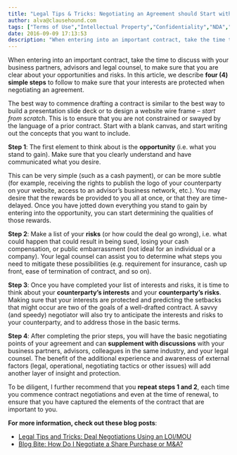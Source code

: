 ```yaml
---
title: "Legal Tips & Tricks: Negotiating an Agreement should Start with a Blank Page"
author: alva@clausehound.com
tags: ["Terms of Use","Intellectual Property","Confidentiality","NDA","Employment Agreement","Independent Contractor","Term Sheet","Privacy Policy","Releases","Distribution Agreement","Website Terms of Use","Consulting Agreement","Commercial Activities","Playbooks","Contract Overviews","Share Buyback Agreement","Loan Agreement","Articles of Incorporation","IP Transfer","Share Purchase Agreement","Promissory Note","Shareholders Agreement","Option Agreement","Share Subscription Agreement","Library","Advisor Agreement"]
date: 2016-09-09 17:13:53
description: "When entering into an important contract, take the time to discuss with your business partners, advisors and legal counsel, to make sure that you are clear about your opportunities and risks.  In this article, we describe four simple steps to follow to make sure that your interests are protected when negotiating an agreement."
---
```


When entering into an important contract, take the time to discuss with your business partners, advisors and legal counsel, to make sure that you are clear about your opportunities and risks.  In this article, we describe **four (4) simple steps** to follow to make sure that your interests are protected when negotiating an agreement.

The best way to commence drafting a contract is similar to the best way to build a presentation slide deck or to design a website wire frame – *start from scratch*.  This is to ensure that you are not constrained or swayed by the language of a prior contract.  Start with a blank canvas, and start writing out the concepts that you want to include.

**Step 1**:  The first element to think about is the **opportunity** (i.e. what you stand to gain).  Make sure that you clearly understand and have communicated what you desire.

This can be very simple (such as a cash payment), or can be more subtle (for example, receiving the rights to publish the logo of your counterparty on your website, access to an advisor’s business network, etc.).  You may desire that the rewards be provided to you all at once, or that they are time-delayed.  Once you have jotted down everything you stand to gain by entering into the opportunity, you can start determining the qualities of those rewards.

**Step 2**:  Make a list of your **risks** (or how could the deal go wrong), i.e. what could happen that could result in being sued, losing your cash compensation, or public embarrassment (not ideal for an individual or a company).  Your legal counsel can assist you to determine what steps you need to mitigate these possibilities (e.g. requirement for insurance, cash up front, ease of termination of contract, and so on).

**Step 3**:  Once you have completed your list of interests and risks, it is time to think about your **counterparty’s interests** and your **counterparty’s risks**.  Making sure that your interests are protected and predicting the setbacks that might occur are two of the goals of a well-drafted contract.  A savvy (and speedy) negotiator will also try to anticipate the interests and risks to your counterparty, and to address those in the basic terms.

**Step 4**:  After completing the prior steps,  you will have the basic negotiating points of your agreement and can **supplement with discussions** with your business partners, advisors, colleagues in the same industry, and your legal counsel.  The benefit of the additional experience and awareness of external factors (legal, operational, negotiating tactics or other issues) will add another layer of insight and protection.

To be diligent, I further recommend that you **repeat steps 1 and 2**, each time you commence contract negotiations and even at the time of renewal, to ensure that you have captured the elements of the contract that are important to you.



**For more information, check out these blog posts**:
- [Legal Tips and Tricks: Deal Negotiations Using an LOI/MOU](https://blog.clausehound.com/legal-tips-and-tricks-deal-negotiations-using-an-loimou/)
- [Blog Bite: How Do I Negotiate a Share Purchase or M&A?](https://blog.clausehound.com/blog-bite-how-do-i-negotiate-a-share-purchase-or-ma/)
